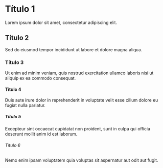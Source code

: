 # Título 1
Lorem ipsum dolor sit amet, consectetur adipiscing elit.

## Título 2
Sed do eiusmod tempor incididunt ut labore et dolore magna aliqua.

### Título 3
Ut enim ad minim veniam, quis nostrud exercitation ullamco laboris nisi ut aliquip ex ea commodo consequat.

#### Título 4
Duis aute irure dolor in reprehenderit in voluptate velit esse cillum dolore eu fugiat nulla pariatur.

##### Título 5
Excepteur sint occaecat cupidatat non proident, sunt in culpa qui officia deserunt mollit anim id est laborum.

###### Título 6
Nemo enim ipsam voluptatem quia voluptas sit aspernatur aut odit aut fugit.
